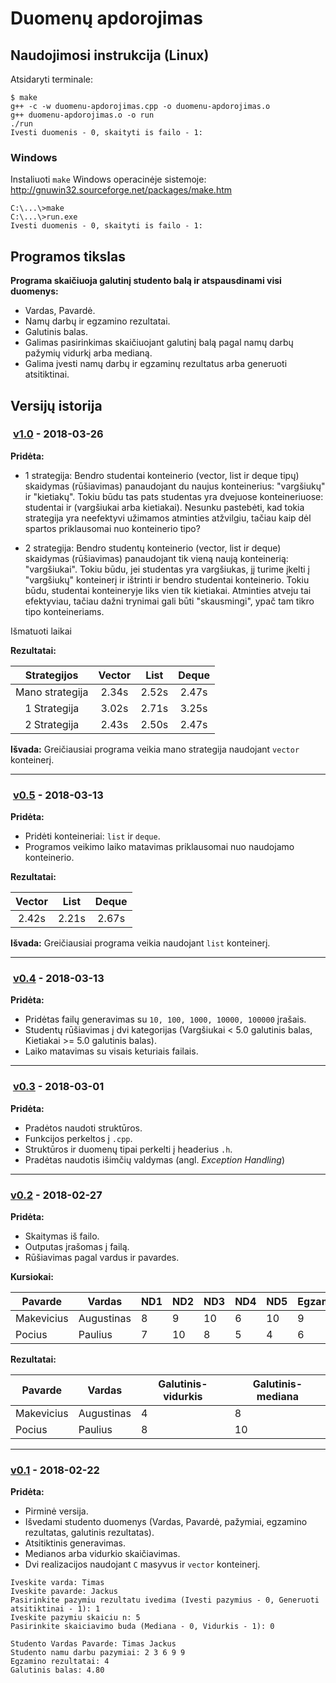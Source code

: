# Duomenų apdorojimas

## Naudojimosi instrukcija (Linux)

Atsidaryti terminale:
```
$ make
g++ -c -w duomenu-apdorojimas.cpp -o duomenu-apdorojimas.o
g++ duomenu-apdorojimas.o -o run
./run
Ivesti duomenis - 0, skaityti is failo - 1:
```

### Windows

Instaliuoti `make` Windows operacinėje sistemoje: http://gnuwin32.sourceforge.net/packages/make.htm

``` 
C:\...\>make
C:\...\>run.exe
Ivesti duomenis - 0, skaityti is failo - 1:
```

## Programos tikslas

**Programa skaičiuoja galutinį studento balą ir atspausdinami visi duomenys:**
- Vardas, Pavardė.
- Namų darbų ir egzamino rezultatai.
- Galutinis balas.
- Galimas pasirinkimas skaičiuojant galutinį balą pagal namų darbų pažymių vidurkį arba medianą.
- Galima įvesti namų darbų ir egzaminų rezultatus arba generuoti atsitiktinai.

## Versijų istorija

###  [v1.0](https://github.com/jTimas/duomenu-apdorojimas/releases/tag/v1.0.1) - 2018-03-26

**Pridėta:**
- 1 strategija: Bendro studentai konteinerio (vector, list ir deque tipų) skaidymas (rūšiavimas) panaudojant du naujus konteinerius: "vargšiukų" ir "kietiakų". Tokiu būdu tas pats studentas yra dvejuose konteineriuose: studentai ir (vargšiukai arba kietiakai). Nesunku pastebėti, kad tokia strategija yra neefektyvi užimamos atminties atžvilgiu, tačiau kaip dėl spartos priklausomai nuo konteinerio tipo?

- 2 strategija: Bendro studentų konteinerio (vector, list ir deque) skaidymas (rūšiavimas) panaudojant tik vieną naują konteinerią: "vargšiukai". Tokiu būdu, jei studentas yra vargšiukas, jį turime įkelti į "vargšiukų" konteinerį ir ištrinti ir bendro studentai konteinerio. Tokiu būdu, studentai konteineryje liks vien tik kietiakai. Atminties atveju tai efektyviau, tačiau dažni trynimai gali būti "skausmingi", ypač tam tikro tipo konteineriams.

Išmatuoti laikai

**Rezultatai:**

| Strategijos     | Vector | List  | Deque |
|:---------------:|:------:|:-----:|:-----:|
| Mano strategija | 2.34s  | 2.52s | 2.47s |
| 1 Strategija    | 3.02s  | 2.71s | 3.25s |
| 2 Strategija    | 2.43s  | 2.50s | 2.47s |

**Išvada:**
Greičiausiai programa veikia mano strategija naudojant `vector` konteinerį.

---

###  [v0.5](https://github.com/jTimas/duomenu-apdorojimas/releases/tag/v0.5) - 2018-03-13

**Pridėta:**
- Pridėti konteineriai: `list` ir `deque`.
- Programos veikimo laiko matavimas priklausomai nuo naudojamo konteinerio.

**Rezultatai:**

| Vector | List  | Deque |
|:------:|:-----:|:-----:|
| 2.42s  | 2.21s | 2.67s |

**Išvada:**
Greičiausiai programa veikia naudojant `list` konteinerį.

---

###  [v0.4](https://github.com/jTimas/duomenu-apdorojimas/releases/tag/v0.4) - 2018-03-13

**Pridėta:**
- Pridėtas failų generavimas su `10, 100, 1000, 10000, 100000` įrašais.
- Studentų rūšiavimas į dvi kategorijas (Vargšiukai < 5.0 galutinis balas, Kietiakai >= 5.0 galutinis balas).
- Laiko matavimas su visais keturiais failais.

---

###  [v0.3](https://github.com/jTimas/duomenu-apdorojimas/releases/tag/v0.3.1) - 2018-03-01

**Pridėta:**
- Pradėtos naudoti struktūros.
- Funkcijos perkeltos į `.cpp`.
- Struktūros ir duomenų tipai perkelti į headerius `.h`.
- Pradėtas naudotis išimčių valdymas (angl. *Exception Handling*)

---

### [v0.2](https://github.com/jTimas/duomenu-apdorojimas/releases/tag/v0.2) - 2018-02-27

**Pridėta:**
- Skaitymas iš failo.
- Outputas įrašomas į failą.
- Rūšiavimas pagal vardus ir pavardes.

**Kursiokai:**

| Pavarde    | Vardas     | ND1 | ND2 | ND3 | ND4 | ND5 | Egzaminas |
| ---------- | ---------- | --- | --- | --- | --- | --- | --------- |
| Makevicius | Augustinas | 8   | 9   | 10  | 6   | 10  | 9         |
| Pocius     | Paulius    | 7   | 10  | 8   | 5   | 4   | 6         |

**Rezultatai:**

| Pavarde    | Vardas     | Galutinis-vidurkis | Galutinis-mediana |
| ---------- | ---------- | ------------------ | ----------------- |
| Makevicius | Augustinas | 4                  | 8                 |
| Pocius     | Paulius    | 8                  | 10                |

---

### [v0.1](https://github.com/jTimas/duomenu-apdorojimas/releases/tag/v0.1) - 2018-02-22

**Pridėta:**
- Pirminė versija.
- Išvedami studento duomenys (Vardas, Pavardė, pažymiai, egzamino rezultatas, galutinis rezultatas).
- Atsitiktinis generavimas.
- Medianos arba vidurkio skaičiavimas.
- Dvi realizacijos naudojant `C` masyvus ir `vector` konteinerį.

```
Iveskite varda: Timas
Iveskite pavarde: Jackus
Pasirinkite pazymiu rezultatu ivedima (Ivesti pazymius - 0, Generuoti atsitiktinai - 1): 1
Iveskite pazymiu skaiciu n: 5
Pasirinkite skaiciavimo buda (Mediana - 0, Vidurkis - 1): 0
```

```
Studento Vardas Pavarde: Timas Jackus
Studento namu darbu pazymiai: 2 3 6 9 9
Egzamino rezultatai: 4
Galutinis balas: 4.80
```
